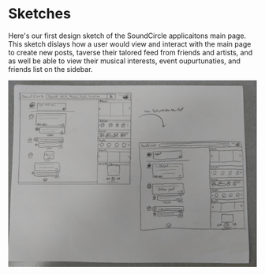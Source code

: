 # Sketches

Here's our first design sketch of the SoundCircle applicaitons main page.
This sketch dislays how a user would view and interact with the main page to create new posts, taverse their talored feed from friends and artists, and as well be able to view their musical interests, event oupurtunaties, and friends list on the sidebar.

![alt text](SoundCircle_Sketch_MVP.jpg)
